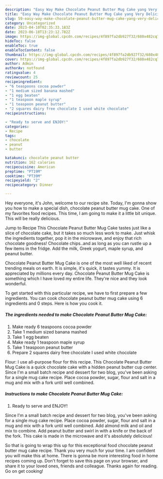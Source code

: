 ```yaml
---
description: "Easy Way Make Chocolate Peanut Butter Mug Cake yang Very Delicious}"
title: "Easy Way Make Chocolate Peanut Butter Mug Cake yang Very Delicious}"
slug: 59-easy-way-make-chocolate-peanut-butter-mug-cake-yang-very-delicious
category: Uncategorized
date: 2023-04-10T02:35:33.183Z
date: 2023-06-18T13:23:12.782Z
image: https://img-global.cpcdn.com/recipes/4f897fa2db927f32/680x482cq70/chocolate-peanut-butter-mug-cake-recipe-main-photo.jpg
hideToc: false
enableToc: true
enableTocContent: false
thumbnail: https://img-global.cpcdn.com/recipes/4f897fa2db927f32/680x482cq70/chocolate-peanut-butter-mug-cake-recipe-main-photo.jpg
cover: https://img-global.cpcdn.com/recipes/4f897fa2db927f32/680x482cq70/chocolate-peanut-butter-mug-cake-recipe-main-photo.jpg
author: Admin
authorAv: notfound
ratingvalue: 4
reviewcount: 25
recipeingredient:
- "6 teaspoons cocoa powder"
- "1 medium sized banana mashed"
- "1 egg beaten"
- "1 teaspoon maple syrup"
- "1 teaspoon peanut butter"
- "2 squares dairy free chocolate I used white chocolate"
recipeinstructions:

- "Ready to serve and ENJOY!"
categories:
- Recipe
tags:
- chocolate
- peanut
- butter

katakunci: chocolate peanut butter 
nutrition: 162 calories
recipecuisine: American
preptime: "PT19M"
cooktime: "PT39M"
recipeyield: "2"
recipecategory: Dinner

---
```



Hey everyone, it's John, welcome to our recipe site. Today, I'm gonna show you how to make a special dish, chocolate peanut butter mug cake. One of my favorites food recipes. This time, I am going to make it a little bit unique. This will be really delicious.

Jump to Recipe This Chocolate Peanut Butter Mug Cake tastes just like a slice of chocolate cake, but it takes so much less work to make. Just whisk the ingredients together, pop it in the microwave, and enjoy that rich chocolate goodness! Chocolate chips..and as long as you can rustle up a few items in the fridge. Add the milk, Greek yogurt, maple syrup, and peanut butter.

Chocolate Peanut Butter Mug Cake is one of the most well liked of recent trending meals on earth. It is simple, it's quick, it tastes yummy. It is appreciated by millions every day. Chocolate Peanut Butter Mug Cake is something which I have loved my entire life. They're nice and they look wonderful.


To get started with this particular recipe, we have to first prepare a few ingredients. You can cook chocolate peanut butter mug cake using 6 ingredients and 0 steps. Here is how you cook it.

<!--inarticleads1-->

##### The ingredients needed to make Chocolate Peanut Butter Mug Cake:

1. Make ready 6 teaspoons cocoa powder
1. Take 1 medium sized banana mashed
1. Take 1 egg beaten
1. Make ready 1 teaspoon maple syrup
1. Take 1 teaspoon peanut butter
1. Prepare 2 squares dairy free chocolate I used white chocolate


Flour: I use all-purpose flour for this recipe. This Chocolate Peanut Butter Mug Cake is a quick chocolate cake with a hidden peanut butter cup center. Since I&#39;m a small batch recipe and dessert for two blog, you&#39;ve been asking for a single mug cake recipe. Place cocoa powder, sugar, flour and salt in a mug and mix with a fork until well combined. 

<!--inarticleads2-->

##### Instructions to make Chocolate Peanut Butter Mug Cake:


1. Ready to serve and ENJOY!

Since I&#39;m a small batch recipe and dessert for two blog, you&#39;ve been asking for a single mug cake recipe. Place cocoa powder, sugar, flour and salt in a mug and mix with a fork until well combined. Add almond milk and oil and mix to combine. Add peanut butter and swirl in with a knife or the back of the fork. This cake is made in the microwave and it&#39;s absolutely delicious! 

So that is going to wrap this up for this exceptional food chocolate peanut butter mug cake recipe. Thank you very much for your time. I am confident you will make this at home. There is gonna be more interesting food in home recipes coming up. Don't forget to save this page on your browser, and share it to your loved ones, friends and colleague. Thanks again for reading. Go on get cooking!
